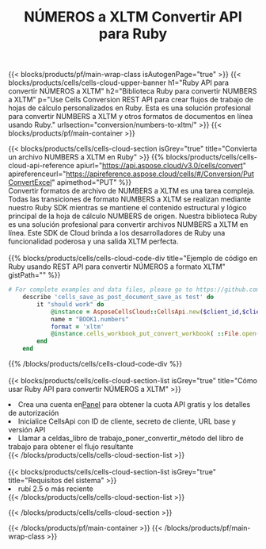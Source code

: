 ﻿---
title:  NÚMEROS a XLTM Convertir API para Ruby
description:  API y SDK en la nube para Microsoft Excel y OpenOffice Calc. Convierta la hoja de cálculo a otro archivo de formato.
url: /es/ruby/conversion/numbers-to-xltm/
---
{{< blocks/products/pf/main-wrap-class isAutogenPage="true" >}}
{{< blocks/products/cells/cells-cloud-upper-banner h1="Ruby API para convertir NÚMEROS a XLTM" h2="Biblioteca Ruby para convertir NUMBERS a XLTM" p="Use Cells Conversion REST API para crear flujos de trabajo de hojas de cálculo personalizados en Ruby. Esta es una solución profesional para convertir NUMBERS a XLTM y otros formatos de documentos en línea usando Ruby." urlsection="conversion/numbers-to-xltm/" >}}
{{< blocks/products/pf/main-container >}}

{{< blocks/products/cells/cells-cloud-section isGrey="true" title="Convierta un archivo NUMBERS a XLTM en Ruby" >}}
{{% blocks/products/cells/cells-cloud-api-reference apiurl="https://api.aspose.cloud/v3.0/cells/convert" apireferenceurl="https://apireference.aspose.cloud/cells/#/Conversion/PutConvertExcel" apimethod="PUT" %}}
<br/>
Convertir formatos de archivo de NUMBERS a XLTM es una tarea compleja. Todas las transiciones de formato NUMBERS a XLTM se realizan mediante nuestro Ruby SDK mientras se mantiene el contenido estructural y lógico principal de la hoja de cálculo NUMBERS de origen. Nuestra biblioteca Ruby es una solución profesional para convertir archivos NUMBERS a XLTM en línea. Este SDK de Cloud brinda a los desarrolladores de Ruby una funcionalidad poderosa y una salida XLTM perfecta.
<br/>
<br/>
{{% blocks/products/cells/cells-cloud-code-div title="Ejemplo de código en Ruby usando REST API para convertir NÚMEROS a formato XLTM" gistPath="" %}}
 
```ruby
# For complete examples and data files, please go to https://github.com/aspose-cells-cloud/aspose-cells-cloud-ruby/
    describe 'cells_save_as_post_document_save_as test' do
        it "should work" do
            @instance = AsposeCellsCloud::CellsApi.new($client_id,$client_secret,"v3.0","https://api.aspose.cloud/")
            name = "BOOK1.numbers"
            format = 'xltm'
            @instance.cells_workbook_put_convert_workbook( ::File.open(File.expand_path("data/"+name),"r")  {|io| io.read(io.size) },{:format=>format})     
        end
    end
```
 
{{% /blocks/products/cells/cells-cloud-code-div %}}
<br/>
<br/>
{{< blocks/products/cells/cells-cloud-section-list isGrey="true" title="Cómo usar Ruby API para convertir NÚMEROS a XLTM" >}}
<li> Crea una cuenta en<a href="https://dashboard.aspose.cloud/">Panel</a> para obtener la cuota API gratis y los detalles de autorización</li>
<li>Inicialice CellsApi con ID de cliente, secreto de cliente, URL base y versión API</li>
<li>Llamar a celdas_libro de trabajo_poner_convertir_método del libro de trabajo para obtener el flujo resultante</li>
{{< /blocks/products/cells/cells-cloud-section-list >}}
<br/>
<br/>
{{< blocks/products/cells/cells-cloud-section-list isGrey="true" title="Requisitos del sistema" >}}
<li>rubí 2.5 o más reciente</li>
{{< /blocks/products/cells/cells-cloud-section-list >}}

{{< /blocks/products/cells/cells-cloud-section >}}

{{< /blocks/products/pf/main-container >}}
{{< /blocks/products/pf/main-wrap-class >}}
